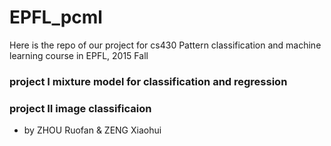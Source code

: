# EPFL_pcml
Here is the repo of our project for cs430 Pattern classification and machine learning course in EPFL, 2015 Fall

### project I mixture model for classification and regression


### project II image classificaion

- by ZHOU Ruofan & ZENG Xiaohui
